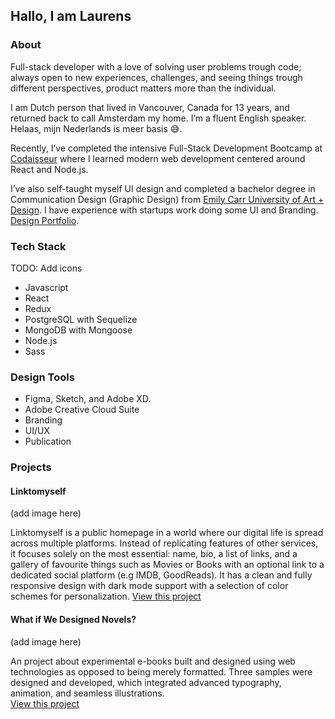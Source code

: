 ## Hallo, I am Laurens

### About
Full-stack developer with a love of solving user problems trough code; always open to new experiences, challenges, and seeing things trough different perspectives, product matters more than the individual.

I am Dutch person that lived in Vancouver, Canada for 13 years, and returned back to call Amsterdam my home. I’m a fluent English speaker. Helaas, mijn Nederlands is meer basis 😅.

Recently, I’ve completed the intensive Full-Stack Development Bootcamp at [Codaisseur](https://codaisseur.com/) where I learned modern web development centered around React and Node.js.

I’ve also self-taught myself UI design and completed a bachelor degree in Communication Design (Graphic Design) from [Emily Carr University of Art + Design](https://ecuad.ca/). I have experience with startups work doing some UI and Branding. [Design Portfolio](https://laurensdesign.design).

### Tech Stack
TODO: Add icons

- Javascript
- React
- Redux
- PostgreSQL with Sequelize
- MongoDB with Mongoose
- Node.js
- Sass

### Design Tools
- Figma, Sketch, and Adobe XD.
- Adobe Creative Cloud Suite
- Branding
- UI/UX
- Publication

### Projects

#### Linktomyself
(add image here)

Linktomyself is a public homepage in a world where our digital life is spread across multiple platforms. Instead of replicating features of other services, it focuses solely on the most essential: name, bio, a list of links, and a gallery of favourite things such as Movies or Books with an optional link to a dedicated social platform (e.g IMDB, GoodReads). It has a clean and fully responsive design with dark mode support with a selection of color schemes for personalization.
[View this project](https://github.com/designdegenerate/linktomyself-frontend)

#### What if We Designed Novels?
(add image here)

An project about experimental e-books built and designed using web technologies as opposed to being merely formatted. Three samples were designed and developed, which integrated advanced typography, animation, and seamless illustrations.  
[View this project](https://laurensdesign.design/work/webnovels)
